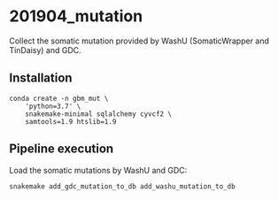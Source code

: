 # 201904_mutation
Collect the somatic mutation  provided by WashU (SomaticWrapper and TinDaisy)
and GDC.


## Installation

    conda create -n gbm_mut \
        'python=3.7' \
        snakemake-minimal sqlalchemy cyvcf2 \
        samtools=1.9 htslib=1.9


## Pipeline execution
Load the somatic mutations by WashU and GDC:

    snakemake add_gdc_mutation_to_db add_washu_mutation_to_db
